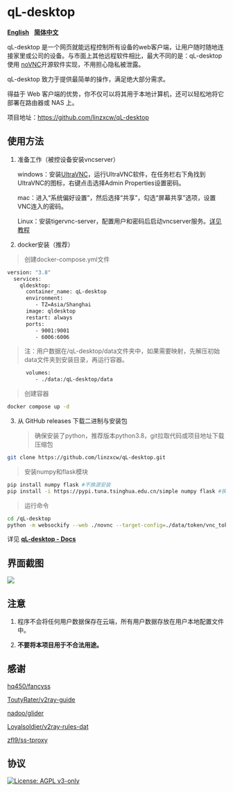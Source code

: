 # qL-desktop

[**English**](https://github.com/linzxcw/qL-desktop/main/README.md)&nbsp;&nbsp;&nbsp;[**简体中文**](https://github.com/linzxcw/qL-desktop/main/README_zh.md)

qL-desktop 是一个网页就能远程控制所有设备的web客户端，让用户随时随地连接家里或公司的设备。与市面上其他远程软件相比，最大不同的是：qL-desktop使用 [noVNC](https://github.com/novnc/noVNC)开源软件实现，不用担心隐私被泄露。

qL-desktop 致力于提供最简单的操作，满足绝大部分需求。

得益于 Web 客户端的优势，你不仅可以将其用于本地计算机，还可以轻松地将它部署在路由器或 NAS 上。

项目地址：https://github.com/linzxcw/qL-desktop


## 使用方法

1. 准备工作（被控设备安装vncserver）
   
    windows：安装[UltraVNC](https://github.com/ultravnc/UltraVNC)，运行UltraVNC软件，在任务栏右下角找到UltraVNC的图标，右键点击选择Admin Properties设置密码。

    mac：进入“系统偏好设置”，然后选择“共享”，勾选“屏幕共享”选项，设置VNC连入的密码。

    Linux：安装tigervnc-server，配置用户和密码后启动vncserver服务。[详见教程](https://blog.csdn.net/u013105927/article/details/135550558)
	      
2. docker安装（推荐）

>创建docker-compose.yml文件
```bash
version: "3.8"
  services:
    qldesktop:
      container_name: qL-desktop
      environment:
         - TZ=Asia/Shanghai
      image: qldesktop
      restart: always
      ports:
         - 9001:9001
         - 6006:6006
```
   
   >注：用户数据在/qL-desktop/data文件夹中，如果需要映射，先解压初始data文件夹到安装目录，再运行容器。
```bash   
      volumes:
         - ./data:/qL-desktop/data   
```
  
  >创建容器
```bash
docker compose up -d
```

3. 从 GitHub releases 下载二进制与安装包

   >确保安装了python，推荐版本python3.8，git拉取代码或项目地址下载压缩包
```bash
git clone https://github.com/linzxcw/qL-desktop.git
```
   
   >安装numpy和flask模块
```bash   
pip install numpy flask #不换源安装
pip install -i https://pypi.tuna.tsinghua.edu.cn/simple numpy flask #换国内源安装
```

   >运行命令
```bash   
cd /qL-desktop
python -m websockify --web ./novnc --target-config=./data/token/vnc_tokens.conf 9001 & python app.py
```


详见 [**qL-desktop - Docs**](https://qL-desktop.org/docs/prologue/introduction/)


## 界面截图

<img src="https://i.loli.net/2020/04/19/kp2oedPiSzVwgHJ.png" border="0">


## 注意

1. 程序不会将任何用户数据保存在云端，所有用户数据存放在用户本地配置文件中。

2. **不要将本项目用于不合法用途。**

## 感谢

[hq450/fancyss](https://github.com/hq450/fancyss)

[ToutyRater/v2ray-guide](https://github.com/ToutyRater/v2ray-guide/blob/master/routing/sitedata.md)

[nadoo/glider](https://github.com/nadoo/glider)

[Loyalsoldier/v2ray-rules-dat](https://github.com/Loyalsoldier/v2ray-rules-dat)

[zfl9/ss-tproxy](https://github.com/zfl9/ss-tproxy/blob/master/ss-tproxy)

## 协议

[![License: AGPL v3-only](https://img.shields.io/badge/License-AGPL%20v3-blue.svg)](https://www.gnu.org/licenses/agpl-3.0)
